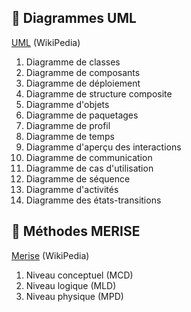 ## :electric_plug: Diagrammes UML

[UML](<https://fr.wikipedia.org/wiki/UML_(informatique)>) (WikiPedia)

1. Diagramme de classes
2. Diagramme de composants
3. Diagramme de déploiement
4. Diagramme de structure composite
5. Diagramme d'objets
6. Diagramme de paquetages
7. Diagramme de profil
8. Diagramme de temps
9. Diagramme d'aperçu des interactions
10. Diagramme de communication
11. Diagramme de cas d'utilisation
12. Diagramme de séquence
13. Diagramme d'activités
14. Diagramme des états-transitions

## :electric_plug: Méthodes MERISE

[Merise](<https://fr.wikipedia.org/wiki/Merise_(informatique)>) (WikiPedia)

1. Niveau conceptuel (MCD)
2. Niveau logique (MLD)
3. Niveau physique (MPD)
